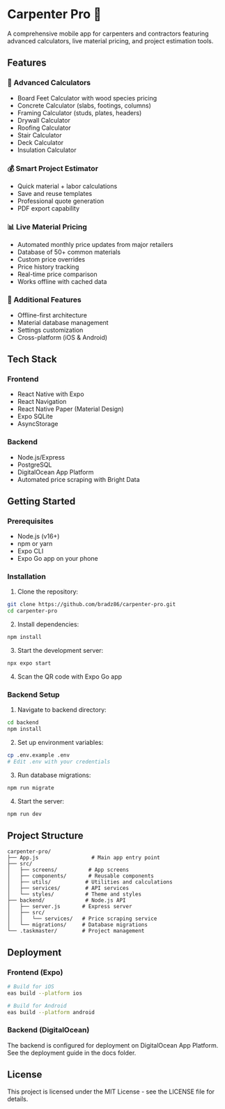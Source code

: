 # Carpenter Pro 🔨

A comprehensive mobile app for carpenters and contractors featuring advanced calculators, live material pricing, and project estimation tools.

## Features

### 📐 Advanced Calculators
- Board Feet Calculator with wood species pricing
- Concrete Calculator (slabs, footings, columns)
- Framing Calculator (studs, plates, headers)
- Drywall Calculator
- Roofing Calculator
- Stair Calculator
- Deck Calculator
- Insulation Calculator

### 💰 Smart Project Estimator
- Quick material + labor calculations
- Save and reuse templates
- Professional quote generation
- PDF export capability

### 📊 Live Material Pricing
- Automated monthly price updates from major retailers
- Database of 50+ common materials
- Custom price overrides
- Price history tracking
- Real-time price comparison
- Works offline with cached data

### 🔧 Additional Features
- Offline-first architecture
- Material database management
- Settings customization
- Cross-platform (iOS & Android)

## Tech Stack

### Frontend
- React Native with Expo
- React Navigation
- React Native Paper (Material Design)
- Expo SQLite
- AsyncStorage

### Backend
- Node.js/Express
- PostgreSQL
- DigitalOcean App Platform
- Automated price scraping with Bright Data

## Getting Started

### Prerequisites
- Node.js (v16+)
- npm or yarn
- Expo CLI
- Expo Go app on your phone

### Installation

1. Clone the repository:
```bash
git clone https://github.com/bradz86/carpenter-pro.git
cd carpenter-pro
```

2. Install dependencies:
```bash
npm install
```

3. Start the development server:
```bash
npx expo start
```

4. Scan the QR code with Expo Go app

### Backend Setup

1. Navigate to backend directory:
```bash
cd backend
npm install
```

2. Set up environment variables:
```bash
cp .env.example .env
# Edit .env with your credentials
```

3. Run database migrations:
```bash
npm run migrate
```

4. Start the server:
```bash
npm run dev
```

## Project Structure

```
carpenter-pro/
├── App.js                 # Main app entry point
├── src/
│   ├── screens/          # App screens
│   ├── components/       # Reusable components
│   ├── utils/           # Utilities and calculations
│   ├── services/        # API services
│   └── styles/          # Theme and styles
├── backend/             # Node.js API
│   ├── server.js       # Express server
│   ├── src/
│   │   └── services/   # Price scraping service
│   └── migrations/     # Database migrations
└── .taskmaster/        # Project management
```

## Deployment

### Frontend (Expo)
```bash
# Build for iOS
eas build --platform ios

# Build for Android
eas build --platform android
```

### Backend (DigitalOcean)
The backend is configured for deployment on DigitalOcean App Platform. See the deployment guide in the docs folder.

## License

This project is licensed under the MIT License - see the LICENSE file for details.